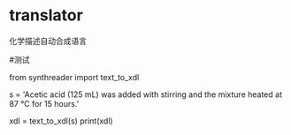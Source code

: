 # translator
化学描述自动合成语言

#测试

from synthreader import text_to_xdl

s = 'Acetic acid (125 mL) was added with stirring and the mixture heated at 87 °C for 15 hours.'

xdl = text_to_xdl(s)
print(xdl)
